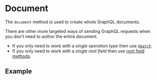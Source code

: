 # Document <GeneratedClientBadge />

<!-- @include: @/_snippets/example-links/document.md -->

The `document` method is used to create whole GraphQL documents.

There are other more targeted ways of sending GraphQL requests when you don't need to author the entire document.

- If you only need to work with a _single operation type_ then use [`$batch`](./40_batch.md).
- If you only need to work with a _single root field_ then use [root field methods]('./30_root-fields.md').

## Example

<!-- @include: @/_snippets/examples/generated/document.md -->
